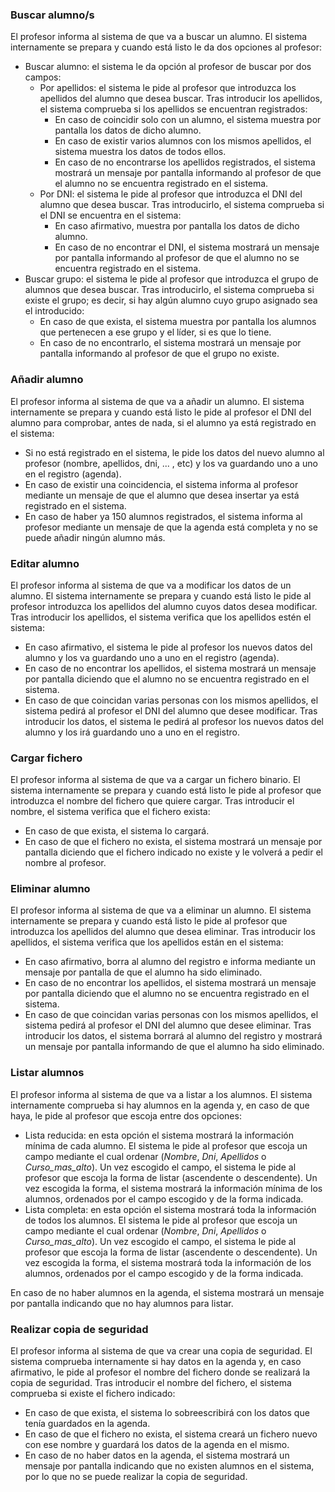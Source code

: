 ### Buscar alumno/s

El profesor informa al sistema de que va a buscar un alumno. El sistema internamente se prepara y cuando está listo le da dos opciones al profesor:  
* Buscar alumno: el sistema le da opción al profesor de buscar por dos campos:
   * Por apellidos: el sistema le pide al profesor que introduzca los apellidos del alumno que desea buscar. Tras introducir los apellidos, el sistema comprueba si los apellidos se encuentran registrados: 
      - En caso de coincidir solo con un alumno, el sistema muestra por pantalla los datos de dicho alumno. 
      - En caso de existir varios alumnos con los mismos apellidos, el sistema muestra los datos de todos ellos.
      - En caso de no encontrarse los apellidos registrados, el sistema mostrará un mensaje por pantalla informando al profesor de que el alumno no se encuentra registrado en el sistema.
   * Por DNI: el sistema le pide al profesor que introduzca el DNI del alumno que desea buscar. Tras introducirlo, el sistema comprueba si el DNI se encuentra en el sistema:
      - En caso afirmativo, muestra por pantalla los datos de dicho alumno. 
       - En caso de no encontrar el DNI, el sistema mostrará un mensaje por pantalla informando al profesor de que el alumno no se encuentra registrado en el sistema.
* Buscar grupo: el sistema le pide al profesor que introduzca el grupo de alumnos que desea buscar. Tras introducirlo, el sistema comprueba si existe el grupo; es decir, si hay algún alumno cuyo grupo asignado sea el introducido:
   - En caso de que exista, el sistema muestra por pantalla los alumnos que pertenecen a ese grupo y el líder, si es que lo tiene.
   - En caso de no encontrarlo, el sistema mostrará un mensaje por pantalla informando al profesor de que el grupo no existe.
  

### Añadir alumno

El profesor informa al sistema de que va a añadir un alumno. El sistema internamente se prepara y cuando está listo le pide al profesor el DNI del alumno para comprobar, antes de nada, si el alumno ya está registrado en el sistema: 
  - Si no está registrado en el sistema, le pide los datos del nuevo alumno al profesor (nombre, apellidos, dni, ... , etc) y los va guardando uno a uno en el registro (agenda). 
  - En caso de existir una coincidencia, el sistema informa al profesor mediante un mensaje de que el alumno que desea insertar ya está registrado en el sistema.
  - En caso de haber ya 150 alumnos registrados, el sistema informa al profesor mediante un mensaje de que la agenda está completa y no se puede añadir ningún alumno más.

  
### Editar alumno

El profesor informa al sistema de que va a modificar los datos de un alumno. El sistema internamente se prepara y cuando está listo le pide al profesor introduzca los apellidos del alumno cuyos datos desea modificar. Tras introducir los apellidos, el sistema verifica que los apellidos estén el sistema:  
  - En caso afirmativo, el sistema le pide al profesor los nuevos datos del alumno y los va guardando uno a uno en el registro (agenda).
  - En caso de no encontrar los apellidos, el sistema mostrará un mensaje por pantalla diciendo que el alumno no se encuentra registrado en el sistema.  
  - En caso de que coincidan varias personas con los mismos apellidos, el sistema pedirá al profesor el DNI del alumno que desee modificar. Tras introducir los datos, el sistema le pedirá al profesor los nuevos datos del alumno y los irá guardando uno a uno en el registro.
  
  
### Cargar fichero

El profesor informa al sistema de que va a cargar un fichero binario. El sistema internamente se prepara y cuando está listo le pide al profesor que introduzca el nombre del fichero que quiere cargar. Tras introducir el nombre, el sistema verifica que el fichero exista:
  - En caso de que exista, el sistema lo cargará.
  - En caso de que el fichero no exista, el sistema mostrará un mensaje por pantalla diciendo que el fichero indicado no existe y le volverá a pedir el nombre al profesor.  
  

### Eliminar alumno

El profesor informa al sistema de que va a eliminar un alumno. El sistema internamente se prepara y cuando está listo le pide al profesor que introduzca los apellidos del alumno que desea eliminar. Tras introducir los apellidos, el sistema verifica que los apellidos están en el sistema: 
  - En caso afirmativo, borra al alumno del registro e informa mediante un mensaje por pantalla de que el alumno ha sido eliminado.  
  - En caso de no encontrar los apellidos, el sistema mostrará un mensaje por pantalla diciendo que el alumno no se encuentra registrado en el sistema. 
  - En caso de que coincidan varias personas con los mismos apellidos, el sistema pedirá al profesor el DNI del alumno que desee eliminar. Tras introducir los datos, el sistema borrará al alumno del registro y mostrará un mensaje por pantalla informando de que el alumno ha sido eliminado.
  
  
### Listar alumnos

El profesor informa al sistema de que va a listar a los alumnos. El sistema internamente comprueba si hay alumnos en la agenda y, en caso de que haya, le pide al profesor que escoja entre dos opciones:  
* Lista reducida: en esta opción el sistema mostrará la información mínima de cada alumno. El sistema le pide al profesor que escoja un campo mediante el cual ordenar (*Nombre*, *Dni*, *Apellidos* o *Curso_mas_alto*). Un vez escogido el campo, el sistema le pide al profesor que escoja la forma de listar (ascendente o descendente). Un vez escogida la forma, el sistema mostrará la información mínima de los alumnos, ordenados por el campo escogido y de la forma indicada.  
* Lista completa: en esta opción el sistema mostrará toda la información de todos los alumnos. El sistema le pide al profesor que escoja un campo mediante el cual ordenar (*Nombre*, *Dni*, *Apellidos* o *Curso_mas_alto*). Un vez escogido el campo, el sistema le pide al profesor que escoja la forma de listar (ascendente o descendente). Un vez escogida la forma, el sistema mostrará toda la información de los alumnos, ordenados por el campo escogido y de la forma indicada.  

En caso de no haber alumnos en la agenda, el sistema mostrará un mensaje por pantalla indicando que no hay alumnos para listar.


### Realizar copia de seguridad

El profesor informa al sistema de que va crear una copia de seguridad. El sistema comprueba internamente si hay datos en la agenda y, en caso afirmativo, le pide al profesor el nombre del fichero donde se realizará la copia de seguridad. Tras introducir el nombre del fichero, el sistema comprueba si existe el fichero indicado:
  - En caso de que exista, el sistema lo sobreescribirá con los datos que tenía guardados en la agenda.
  - En caso de que el fichero no exista, el sistema creará un fichero nuevo con ese nombre y guardará los datos de la agenda en el mismo.
  - En caso de no haber datos en la agenda, el sistema mostrará un mensaje por pantalla indicando que no existen alumnos en el sistema, por lo que no se puede realizar la copia de seguridad.
